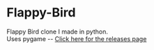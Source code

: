# Flappy-Bird

Flappy Bird clone I made in python.  
Uses pygame --
[Click here for the releases page](https://github.com/qpalzmal/Flappy-Bird-Clone/releases)
